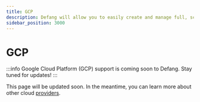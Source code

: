 ```yaml
---
title: GCP
description: Defang will allow you to easily create and manage full, scalable applications with GCP.
sidebar_position: 3000
---
```


# GCP

:::info
Google Cloud Platform (GCP) support is coming soon to Defang. Stay tuned for updates! 
:::

This page will be updated soon. In the meantime, you can learn more about other cloud [providers](/docs/category/providers/).